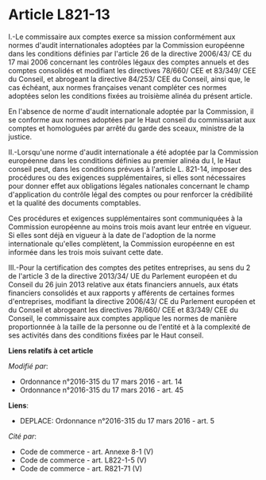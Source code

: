 # Article L821-13

I.-Le commissaire aux comptes exerce sa mission conformément aux normes d'audit internationales adoptées par la Commission
européenne dans les conditions définies par l'article 26 de la directive 2006/43/ CE du 17 mai 2006 concernant les contrôles
légaux des comptes annuels et des comptes consolidés et modifiant les directives 78/660/ CEE et 83/349/ CEE du Conseil, et
abrogeant la directive 84/253/ CEE du Conseil, ainsi que, le cas échéant, aux normes françaises venant compléter ces normes
adoptées selon les conditions fixées au troisième alinéa du présent article. 

En l'absence de norme d'audit internationale adoptée par la Commission, il se conforme aux normes adoptées par le Haut
conseil du commissariat aux comptes et homologuées par arrêté du garde des sceaux, ministre de la justice. 

II.-Lorsqu'une norme d'audit internationale a été adoptée par la Commission européenne dans les conditions définies au
premier alinéa du I, le Haut conseil peut, dans les conditions prévues à l'article L. 821-14, imposer des procédures ou des
exigences supplémentaires, si elles sont nécessaires pour donner effet aux obligations légales nationales concernant le champ
d'application du contrôle légal des comptes ou pour renforcer la crédibilité et la qualité des documents comptables. 

Ces procédures et exigences supplémentaires sont communiquées à la Commission européenne au moins trois mois avant leur
entrée en vigueur. Si elles sont déjà en vigueur à la date de l'adoption de la norme internationale qu'elles complètent, la
Commission européenne en est informée dans les trois mois suivant cette date. 

III.-Pour la certification des comptes des petites entreprises, au sens du 2 de l'article 3 de la directive 2013/34/ UE du
Parlement européen et du Conseil du 26 juin 2013 relative aux états financiers annuels, aux états financiers consolidés et
aux rapports y afférents de certaines formes d'entreprises, modifiant la directive 2006/43/ CE du Parlement européen et du
Conseil et abrogeant les directives 78/660/ CEE et 83/349/ CEE du Conseil, le commissaire aux comptes applique les normes de
manière proportionnée à la taille de la personne ou de l'entité et à la complexité de ses activités dans des conditions
fixées par le Haut conseil.

**Liens relatifs à cet article**

_Modifié par_:

  - Ordonnance n°2016-315 du 17 mars 2016 - art. 14
  - Ordonnance n°2016-315 du 17 mars 2016 - art. 45

**Liens**:

  - DEPLACE: Ordonnance n°2016-315 du 17 mars 2016 - art. 5

_Cité par_:

  - Code de commerce - art. Annexe 8-1 (V)
  - Code de commerce - art. L822-1-5 (V)
  - Code de commerce - art. R821-71 (V)
